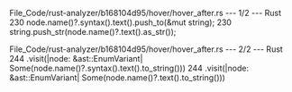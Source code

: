 File_Code/rust-analyzer/b168104d95/hover/hover_after.rs --- 1/2 --- Rust
230             node.name()?.syntax().text().push_to(&mut string);                                                                                           230             string.push_str(node.name()?.text().as_str());

File_Code/rust-analyzer/b168104d95/hover/hover_after.rs --- 2/2 --- Rust
244             .visit(|node: &ast::EnumVariant| Some(node.name()?.syntax().text().to_string()))                                                             244             .visit(|node: &ast::EnumVariant| Some(node.name()?.text().to_string()))

